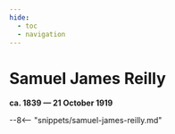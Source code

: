 ```yaml
---
hide:
  - toc
  - navigation 
---
```


# Samuel James Reilly

**ca. 1839 — 21 October 1919**

--8<-- "snippets/samuel-james-reilly.md"
